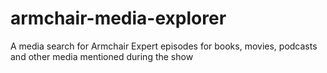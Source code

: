 # armchair-media-explorer
A media search for Armchair Expert episodes for books, movies, podcasts and other media mentioned during the show
